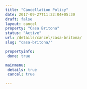 ```yaml
---
title: "Cancellation Policy"
date: 2017-09-27T11:22:04+05:30
draft: false
layout: cancel
property: "Casa Britona"
status: "Active"
url: /details/cancel/casa-britona/
slug: "casa-britona/"

propertyinfo:
 done: true

mainmenu:
 details: true
 cancel: true

---
```


